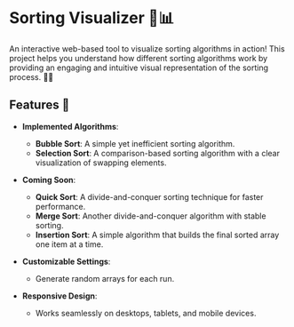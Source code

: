 # Sorting Visualizer 🎨📊

An interactive web-based tool to visualize sorting algorithms in action! This project helps you understand how different sorting algorithms work by providing an engaging and intuitive visual representation of the sorting process. 🧠✨

## Features 🚀
- **Implemented Algorithms**:
  - **Bubble Sort**: A simple yet inefficient sorting algorithm.
  - **Selection Sort**: A comparison-based sorting algorithm with a clear visualization of swapping elements.
  
- **Coming Soon**:
  - **Quick Sort**: A divide-and-conquer sorting technique for faster performance.
  - **Merge Sort**: Another divide-and-conquer algorithm with stable sorting.
  - **Insertion Sort**: A simple algorithm that builds the final sorted array one item at a time.

- **Customizable Settings**:
  - Generate random arrays for each run.

- **Responsive Design**:
  - Works seamlessly on desktops, tablets, and mobile devices.

